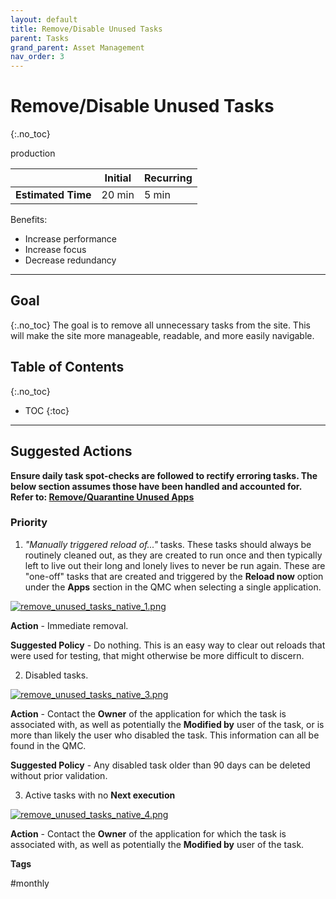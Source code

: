 ```yaml
---
layout: default
title: Remove/Disable Unused Tasks
parent: Tasks
grand_parent: Asset Management
nav_order: 3
---
```


# Remove/Disable Unused Tasks <i class="fas fa-dolly-flatbed fa-xs" title="Shipped | Native Capability"></i>
{:.no_toc}

<span class="label prod">production</span>

|                                  		                      | Initial    | Recurring   |
|-----------------------------------------------------------|------------|-------------|
| <i class="far fa-clock fa-sm"></i> **Estimated Time**     | 20 min     | 5 min       |

Benefits:

  - Increase performance
  - Increase focus
  - Decrease redundancy
  
-------------------------

## Goal
{:.no_toc}
The goal is to remove all unnecessary tasks from the site. This will make the site more manageable, readable, and more easily navigable.

## Table of Contents
{:.no_toc}

* TOC
{:toc}

-------------------------

## Suggested Actions

**Ensure daily task spot-checks are followed to rectify erroring tasks. The below section assumes those have been handled and accounted for. Refer to: [Remove/Quarantine Unused Apps](..\..\system_spot_check\tasks.md)** 

### Priority

  1. _"Manually triggered reload of..."_ tasks. These tasks should always be routinely cleaned out, as they are created to run once and then typically left to live out their long and lonely lives to never be run again. These are "one-off" tasks that are created and triggered by the **Reload now** option under the **Apps** section in the QMC when selecting a single application.
  
  [![remove_unused_tasks_native_1.png](images/remove_unused_tasks_native_1.png)](https://raw.githubusercontent.com/qs-admin-guide/qs-admin-guide/master/docs/asset_management/apps/images/remove_unused_tasks_native_1.png)
  
  **Action**
    - Immediate removal.
    
  **Suggested Policy**
    - Do nothing. This is an easy way to clear out reloads that were used for testing, that might otherwise be more difficult to discern.
  
  2. Disabled tasks.
  
  [![remove_unused_tasks_native_3.png](images/remove_unused_tasks_native_3.png)](https://raw.githubusercontent.com/qs-admin-guide/qs-admin-guide/master/docs/asset_management/apps/images/remove_unused_tasks_native_3.png)
  
  **Action**
    - Contact the **Owner** of the application for which the task is associated with, as well as potentially the **Modified by** user of the task, or is more than likely the user who disabled the task. This information can all be found in the QMC.
    
  **Suggested Policy**
    - Any disabled task older than 90 days can be deleted without prior validation.

  3. Active tasks with no **Next execution**
  
  [![remove_unused_tasks_native_4.png](images/remove_unused_tasks_native_4.png)](https://raw.githubusercontent.com/qs-admin-guide/qs-admin-guide/master/docs/asset_management/apps/images/remove_unused_tasks_native_4.png)
  
  **Action**
    - Contact the **Owner** of the application for which the task is associated with, as well as potentially the **Modified by** user of the task.

**Tags**

#monthly
